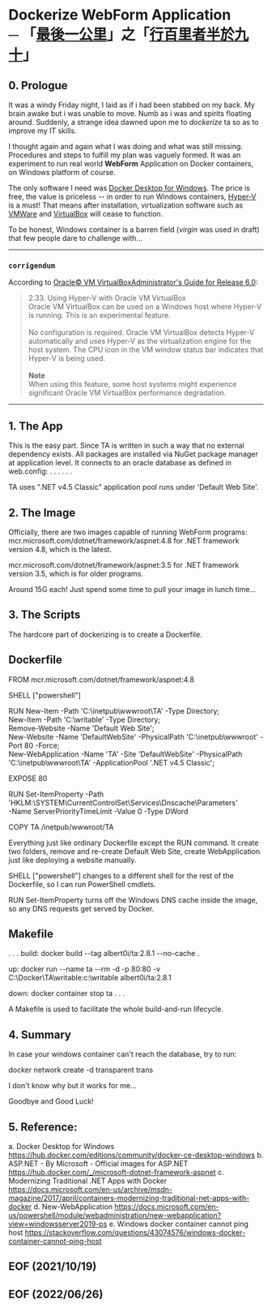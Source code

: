# Dockerize WebForm Application<br /> ─ 「[最後一公里](https://zh.wikipedia.org/zh-tw/%E6%9C%80%E5%90%8E%E4%B8%80%E5%85%AC%E9%87%8C)」之「[行百里者半於九十](https://ctext.org/zhan-guo-ce/qin-wu/zh)」


## 0. Prologue
It was a windy Friday night, I laid as if i had been stabbed on my back. My brain awake 
but i was unable to move. Numb as i was and spirits floating around. Suddenly, a 
strange idea dawned upon me to *dockerize* ta so as to improve my IT skills. 

I thought again and again what I was doing and what was still missing. Procedures and 
steps to fulfill my plan was vaguely formed. It was an experiment to run real world 
**WebForm** Application on Docker containers, on Windows platform of course. 

The only software I need was [Docker Desktop for Windows](https://docs.docker.com/desktop/windows/install/). The price is free, the value is priceless -- in order to run Windows containers, [Hyper-V](https://docs.microsoft.com/en-us/virtualization/hyper-v-on-windows/about/) is a must! That means after installation, virtualization software such as [VMWare](https://en.wikipedia.org/wiki/VMware_Workstation) and [VirtualBox](https://en.wikipedia.org/wiki/VirtualBox) will cease to function. 

To be honest, Windows container is a barren field (*virgin* was used in draft) that few people dare to challenge with... 

---
### `corrigendum`
According to [Oracle&copy; VM VirtualBoxAdministrator's Guide for Release 6.0](https://docs.oracle.com/en/virtualization/virtualbox/6.0/admin/hyperv-support.html): 

> 2.33. Using Hyper-V with Oracle VM VirtualBox<br />
Oracle VM VirtualBox can be used on a Windows host where Hyper-V is running. This is an experimental feature. <br /><br />
No configuration is required. Oracle VM VirtualBox detects Hyper-V automatically and uses Hyper-V as the virtualization engine for the host system. The CPU icon in the VM window status bar indicates that Hyper-V is being used.<br /><br />
**Note**<br />
When using this feature, some host systems might experience significant Oracle VM VirtualBox performance degradation.<br />
---


## 1. The App
This is the easy part. Since TA is written in such a way that no external dependency exists. 
All packages are installed via NuGet package manager at application level. It connects to an 
oracle database as defined in web.config: 
   . . . 
   <add name="conn" connectionString="DATA SOURCE=oracle12-scan/pdbwrk;USER ID=userid;PASSWORD=pwd;PERSIST SECURITY INFO=True;Connection Timeout=120;Max Pool Size=500;" providerName="Oracle.ManagedDataAccess.Client" />
   . . .

TA uses ".NET v4.5 Classic" application pool runs under 'Default Web Site'. 


## 2. The Image 
Officially, there are two images capable of running WebForm programs: 
   mcr.microsoft.com/dotnet/framework/aspnet:4.8
for .NET framework version 4.8, which is the latest.  

   mcr.microsoft.com/dotnet/framework/aspnet:3.5
for .NET framework version 3.5, which is for older programs. 

Around 15G each! Just spend some time to pull your image in lunch time... 


## 3. The Scripts 
The hardcore part of dockerizing is to create a Dockerfile. 

   Dockerfile
   ----------
   FROM mcr.microsoft.com/dotnet/framework/aspnet:4.8

   SHELL ["powershell"]

   RUN New-Item -Path 'C:\inetpub\wwwroot\TA' -Type Directory; \
       New-Item -Path 'C:\writable' -Type Directory; \
       Remove-Website -Name 'Default Web Site'; \
       New-Website -Name 'DefaultWebSite' -PhysicalPath 'C:\inetpub\wwwroot' -Port 80 -Force; \
       New-WebApplication -Name 'TA' -Site 'DefaultWebSite' -PhysicalPath 'C:\inetpub\wwwroot\TA' -ApplicationPool '.NET v4.5 Classic'; 

   EXPOSE 80

   RUN Set-ItemProperty -Path 'HKLM:\SYSTEM\CurrentControlSet\Services\Dnscache\Parameters' \
       -Name ServerPriorityTimeLimit -Value 0 -Type DWord

   COPY TA /inetpub/wwwroot/TA

Everything just like ordinary Dockerfile except the RUN command. It create two folders, 
remove and re-create Default Web Site, create WebApplication just like deploying a website 
manually.  

SHELL ["powershell"] changes to a different shell for the rest of the Dockerfile, so I can 
run PowerShell cmdlets.

RUN Set-ItemProperty turns off the Windows DNS cache inside the image, so any DNS requests 
get served by Docker.

   Makefile
   --------
   . . . 
   build:
      docker build --tag albert0i/ta:2.8.1 --no-cache . 

   up: 
      docker run --name ta --rm -d -p 80:80 -v C:\Docker\TA\writable:c:\writable albert0i/ta:2.8.1 

   down:
      docker container stop ta
   . . .
   
A Makefile is used to facilitate the whole build-and-run lifecycle. 


## 4. Summary 
In case your windows container can't reach the database, try to run: 

   docker network create -d transparent trans

I don't know why but it works for me... 

Goodbye and Good Luck! 


## 5. Reference:
a. Docker Desktop for Windows
   https://hub.docker.com/editions/community/docker-ce-desktop-windows
b. ASP.NET - By Microsoft - Official images for ASP.NET
   https://hub.docker.com/_/microsoft-dotnet-framework-aspnet
c. Modernizing Traditional .NET Apps with Docker
   https://docs.microsoft.com/en-us/archive/msdn-magazine/2017/april/containers-modernizing-traditional-net-apps-with-docker
d. New-WebApplication
   https://docs.microsoft.com/en-us/powershell/module/webadministration/new-webapplication?view=windowsserver2019-ps
e. Windows docker container cannot ping host
   https://stackoverflow.com/questions/43074576/windows-docker-container-cannot-ping-host


## EOF (2021/10/19)
## EOF (2022/06/26)
